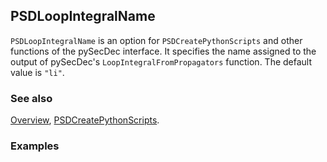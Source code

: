 ## PSDLoopIntegralName

`PSDLoopIntegralName` is an option for `PSDCreatePythonScripts` and other functions of the pySecDec interface. It specifies the name assigned to the output of pySecDec's `LoopIntegralFromPropagators` function. The default value is `"li"`.

### See also

[Overview](Extra/FeynHelpers.md), [PSDCreatePythonScripts](PSDCreatePythonScripts.md).

### Examples